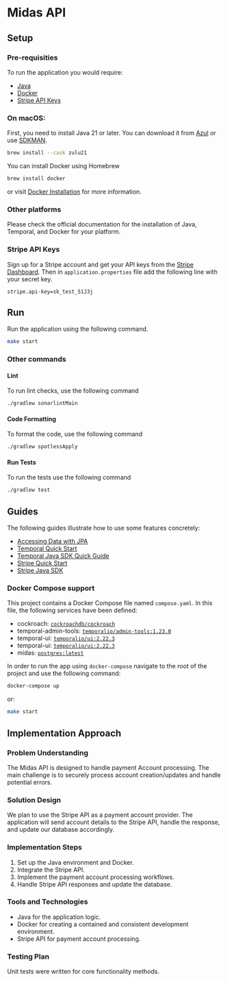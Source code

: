 # Midas API

## Setup

### Pre-requisities

To run the application you would require:

- [Java](https://www.azul.com/downloads/#zulu)
- [Docker](https://docs.docker.com/get-docker/)
- [Stripe API Keys](https://stripe.com/docs/keys)

### On macOS:

First, you need to install Java 21 or later. You can download it from [Azul](https://www.azul.com/downloads/#zulu) or
use [SDKMAN](https://sdkman.io/).

```sh
brew install --cask zulu21
```

You can install Docker using Homebrew

```sh
brew install docker
```

or visit [Docker Installation](https://docs.docker.com/get-docker/) for more information.

### Other platforms

Please check the official documentation for the installation of Java, Temporal, and Docker for your platform.

### Stripe API Keys

Sign up for a Stripe account and get your API keys from the [Stripe Dashboard](https://dashboard.stripe.com/apikeys).
Then in `application.properties` file add the following line with your secret key.

```properties
stripe.api-key=sk_test_51J3j
```

## Run

Run the application using the following command.

```sh
make start
```

### Other commands

#### Lint

To run lint checks, use the following command

```sh
./gradlew sonarlintMain
```

#### Code Formatting

To format the code, use the following command

```sh
./gradlew spotlessApply
```

#### Run Tests

To run the tests use the following command

```sh
./gradlew test
```

## Guides

The following guides illustrate how to use some features concretely:

- [Accessing Data with JPA](https://spring.io/guides/gs/accessing-data-jpa/)
- [Temporal Quick Start](https://docs.temporal.io/docs/quick-start)
- [Temporal Java SDK Quick Guide](https://docs.temporal.io/dev-guide/java)
- [Stripe Quick Start](https://stripe.com/docs/quickstart)
- [Stripe Java SDK](https://stripe.com/docs/api/java)

### Docker Compose support

This project contains a Docker Compose file named `compose.yaml`.
In this file, the following services have been defined:

- cockroach: [`cockroachdb/cockroach`](https://hub.docker.com/u/cockroachdb)
- temporal-admin-tools: [`temporalio/admin-tools:1.23.0`](https://hub.docker.com/r/temporalio/admin-tools)
- temporal-ui: [`temporalio/ui:2.22.3`](https://hub.docker.com/r/temporalio/ui)
- temporal-ui: [`temporalio/ui:2.22.3`](https://hub.docker.com/r/temporalio/ui)
- midas: [`postgres:latest`](https://hub.docker.com/_/postgres)

In order to run the app using `docker-compose` navigate to the root of the project and use the following command:

```bash
docker-compose up
```

or:

```bash
make start
```

## Implementation Approach

### Problem Understanding
The Midas API is designed to handle payment Account processing. The main challenge is to securely process account creation/updates and handle potential errors.

### Solution Design
We plan to use the Stripe API as a payment account provider. The application will send account details to the Stripe API, handle the response, and update our database accordingly.

### Implementation Steps
1. Set up the Java environment and Docker.
2. Integrate the Stripe API.
3. Implement the payment account processing workflows.
4. Handle Stripe API responses and update the database.

### Tools and Technologies
- Java for the application logic.
- Docker for creating a contained and consistent development environment.
- Stripe API for payment account processing.

### Testing Plan
Unit tests were written for core functionality methods.

